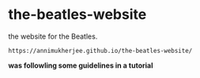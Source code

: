 # the-beatles-website
the website for the Beatles. 

```https://annimukherjee.github.io/the-beatles-website/```



__was followling some guidelines in a tutorial__
